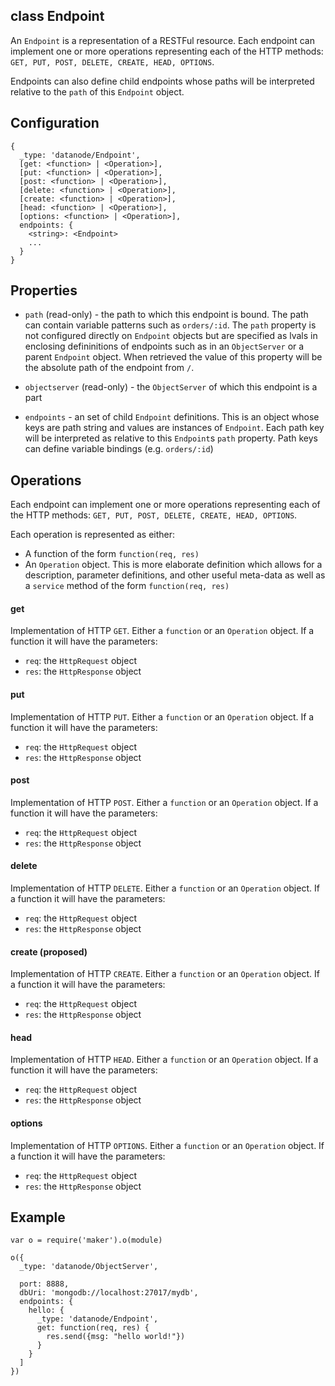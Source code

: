 class Endpoint
----------

An ```Endpoint``` is a representation of a RESTFul resource. Each endpoint can implement one or more operations representing each of the HTTP methods: ```GET, PUT, POST, DELETE, CREATE, HEAD, OPTIONS```. 

Endpoints can also define child endpoints whose paths will be interpreted relative to the ```path``` of this ```Endpoint``` object.

Configuration
----------

```
{
  _type: 'datanode/Endpoint',
  [get: <function> | <Operation>],
  [put: <function> | <Operation>],
  [post: <function> | <Operation>],
  [delete: <function> | <Operation>],
  [create: <function> | <Operation>],
  [head: <function> | <Operation>],
  [options: <function> | <Operation>],
  endpoints: { 
    <string>: <Endpoint>
    ...
  }
}
```

Properties
----------

* ```path``` (read-only) - the path to which this endpoint is bound. The path can contain variable patterns such as ```orders/:id```. The ```path``` property is not configured directly on ```Endpoint``` objects but are specified as lvals in enclosing defininitions of endpoints such as in an ```ObjectServer``` or a parent ```Endpoint``` object. When retrieved the value of this property will be the absolute path of the endpoint from ```/```. 

* ```objectserver``` (read-only) - the ```ObjectServer``` of which this endpoint is a part

* ```endpoints``` - an set of child ```Endpoint``` definitions. This is an object whose keys are path string and values are instances of ```Endpoint```. Each path key will be interpreted as relative to this ```Endpoint```s ```path``` property. Path keys can define variable bindings (e.g. ```orders/:id```)  

Operations
----------

Each endpoint can implement one or more operations representing each of the HTTP methods: ```GET, PUT, POST, DELETE, CREATE, HEAD, OPTIONS```. 

Each operation is represented as either:
* A function of the form ```function(req, res)```
* An ```Operation``` object. This is more elaborate definition which allows for a description, parameter definitions, and other useful meta-data as well as a ```service``` method of the form ```function(req, res)```

#### get
Implementation of HTTP ```GET```. Either a ```function``` or an ```Operation``` object. If a function it will have the parameters:
  * ```req```: the ```HttpRequest``` object
  * ```res```: the ```HttpResponse``` object 

#### put
Implementation of HTTP ```PUT```. Either a ```function``` or an ```Operation``` object. If a function it will have the parameters:
  * ```req```: the ```HttpRequest``` object
  * ```res```: the ```HttpResponse``` object 
  
#### post
Implementation of HTTP ```POST```. Either a ```function``` or an ```Operation``` object. If a function it will have the parameters:
  * ```req```: the ```HttpRequest``` object
  * ```res```: the ```HttpResponse``` object 
  
#### delete
Implementation of HTTP ```DELETE```. Either a ```function``` or an ```Operation``` object. If a function it will have the parameters:
  * ```req```: the ```HttpRequest``` object
  * ```res```: the ```HttpResponse``` object 

#### create (proposed)
Implementation of HTTP ```CREATE```. Either a ```function``` or an ```Operation``` object. If a function it will have the parameters:
  * ```req```: the ```HttpRequest``` object
  * ```res```: the ```HttpResponse``` object 
  
#### head
Implementation of HTTP ```HEAD```. Either a ```function``` or an ```Operation``` object. If a function it will have the parameters:
  * ```req```: the ```HttpRequest``` object
  * ```res```: the ```HttpResponse``` object 
  
#### options
Implementation of HTTP ```OPTIONS```. Either a ```function``` or an ```Operation``` object. If a function it will have the parameters:
  * ```req```: the ```HttpRequest``` object
  * ```res```: the ```HttpResponse``` object 
  

Example
----------

```node
var o = require('maker').o(module)

o({
  _type: 'datanode/ObjectServer',
  
  port: 8888,
  dbUri: 'mongodb://localhost:27017/mydb',
  endpoints: {
    hello: {
      _type: 'datanode/Endpoint',
      get: function(req, res) {
        res.send({msg: "hello world!"})  
      }
    }
  ]
})

```


